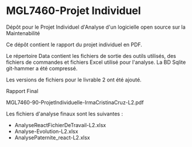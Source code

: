 # MGL7460-Projet Individuel
Dépôt pour le Projet Individuel d'Analyse d'un logicielle open source sur la Maintenabilité

Ce dépôt contient le rapport du projet individuel en PDF.

Le répertoire Data contient les fichiers de sortie des outils utilisés, des fichiers de commandes et fichiers Excel utilisé pour l'analyse. La BD Sqlite git-hammer a été compressé.

Les versions de fichiers pour le livrable 2 ont été ajouté.

Rapport Final

MGL7460-90-ProjetIndividuelle-IrmaCristinaCruz-L2.pdf

Les fichiers d'analyse finaux sont les suivantes :
- AnalyseReactFichierDeTravail-L2.xlsx
- Analyse-Evolution-L2.xlsx
- AnalysePaternite_react-L2.xlsx

